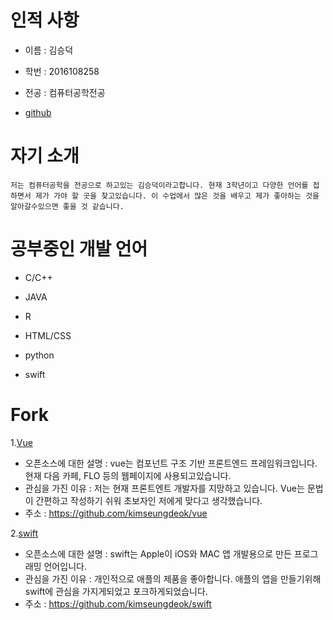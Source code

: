 # 인적 사항
- 이름 : 김승덕

- 학번 : 2016108258

- 전공 : 컴퓨터공학전공

- [github](https://github.com/kimseungdeok)

# 자기 소개
    저는 컴퓨터공학을 전공으로 하고있는 김승덕이라고합니다. 현재 3학년이고 다양한 언어를 접하면서 제가 가야 할 곳을 찾고있습니다. 이 수업에서 많은 것을 배우고 제가 좋아하는 것을 알아갈수있으면 좋을 것 같습니다.

# 공부중인 개발 언어
- C/C++ 

- JAVA

- R

- HTML/CSS

- python

- swift

# Fork

1.[Vue](https://github.com/kimseungdeok/vue)  
- 오픈소스에 대한 설명 : vue는 컴포넌트 구조 기반 프론트엔드 프레임워크입니다. 현재 다음 카페, FLO 등의 웹페이지에 사용되고있습니다.
- 관심을 가진 이유 : 저는 현재 프론트엔트 개발자를 지망하고 있습니다. Vue는 문법이 간편하고 작성하기 쉬워 초보자인 저에게 맞다고 생각했습니다. 
- 주소 : https://github.com/kimseungdeok/vue

2.[swift](https://github.com/kimseungdeok/swift)
- 오픈소스에 대한 설명 : swift는 Apple이 iOS와 MAC 앱 개발용으로 만든 프로그래밍 언어입니다. 
- 관심을 가진 이유 : 개인적으로 애플의 제품을 좋아합니다. 애플의 앱을 만들기위해 swift에 관심을 가지게되었고 포크하게되었습니다.
- 주소 : https://github.com/kimseungdeok/swift